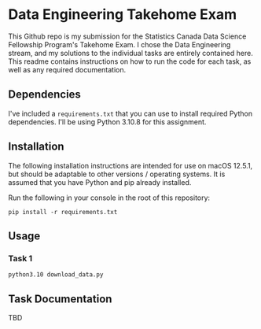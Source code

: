 # Data Engineering Takehome Exam

This Github repo is my submission for the Statistics Canada Data Science Fellowship Program's Takehome Exam. I chose the Data Engineering stream, and my solutions to the individual tasks are entirely contained here. This readme contains instructions on how to run the code for each task, as well as any required documentation.

## Dependencies

I've included a `requirements.txt` that you can use to install required Python dependencies. I'll be using Python 3.10.8 for this assignment.

## Installation

The following installation instructions are intended for use on macOS 12.5.1, but should be adaptable to other versions / operating systems. It is assumed that you have Python and pip already installed.

Run the following in your console in the root of this repository:

```
pip install -r requirements.txt
```

## Usage

### Task 1
```
python3.10 download_data.py
```

## Task Documentation

TBD